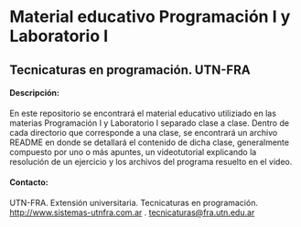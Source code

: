 # Material educativo Programación I y Laboratorio I

## Tecnicaturas en programación. UTN-FRA

#### Descripción:

En este repositorio se encontrará el material educativo utiliziado en las materias Programación I y Laboratorio I separado clase a clase.
Dentro de cada directorio que corresponde a una clase, se encontrará un archivo README en donde se detallará el contenido de dicha clase, generalmente compuesto por
uno o más apuntes, un videotutorial explicando la resolución de un ejercicio y los archivos del programa resuelto en el video.

#### Contacto:
UTN-FRA. Extensión universitaria. Tecnicaturas en programación. http://www.sistemas-utnfra.com.ar . tecnicaturas@fra.utn.edu.ar

